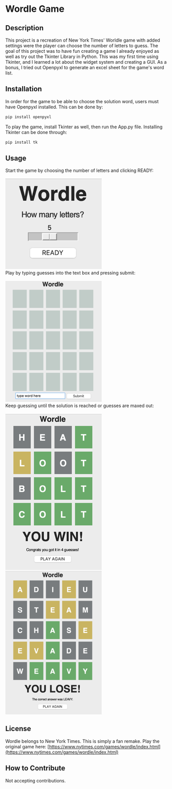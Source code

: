 # Wordle Game

## Description

This project is a recreation of New York Times' Worldle game with added settings were the player can choose the number of letters to guess. 
The goal of this project was to have fun creating a game I already enjoyed as well as try out the Tkinter Library in Python. 
This was my first time using Tkinter, and I learned a lot about the widget system and creating a GUI. 
As a bonus, I tried out Openpyxl to generate an excel sheet for the game's word list. 

## Installation

In order for the game to be able to choose the solution word, users must have Openpyxl installed. This can be done by: 


```sh
pip install openpyxl
```

To play the game, install Tkinter as well, then run the App.py file. 
Installing Tkinter can be done through: 

```sh
pip install tk
```

## Usage
Start the game by choosing the number of letters and clicking READY: \
\
<img src="Images/wordle1.png" alt="drawing" width="300"/> 
\
Play by typing guesses into the text box and pressing submit: \
\
<img src="Images/wordle2.png" alt="drawing" width="300"/>
\
Keep guessing until the solution is reached or guesses are maxed out: \
\
<img src="Images/wordle4.png" alt="drawing" width="300"/>
\
<img src="Images/wordle5.png" alt="drawing" width="300"/>

## License
Wordle belongs to New York Times. This is simply a fan remake. Play the original game here: 
[https://www.nytimes.com/games/wordle/index.html](https://www.nytimes.com/games/wordle/index.html)

## How to Contribute

Not accepting contributions. 

